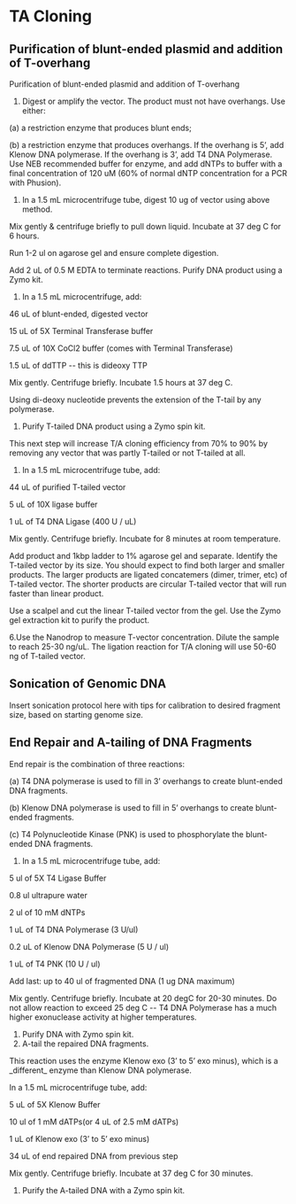 # TA Cloning

## Purification of blunt-ended plasmid and addition of T-overhang

Purification of blunt-ended plasmid and addition of T-overhang

1. Digest or amplify the vector. The product must not have overhangs. Use either:

\(a\) a restriction enzyme that produces blunt ends;

\(b\) a restriction enzyme that produces overhangs. If the overhang is 5’, add Klenow DNA polymerase. If the overhang is 3’, add T4 DNA Polymerase. Use NEB recommended buffer for enzyme, and add dNTPs to buffer with a final concentration of 120 uM \(60% of normal dNTP concentration for a PCR with Phusion\).

1. In a 1.5 mL microcentrifuge tube, digest 10 ug of vector using above method.

Mix gently & centrifuge briefly to pull down liquid. Incubate at 37 deg C for 6 hours.

Run 1-2 ul on agarose gel and ensure complete digestion.

Add 2 uL of 0.5 M EDTA to terminate reactions. Purify DNA product using a Zymo kit.

1. In a 1.5 mL microcentrifuge, add:

46 uL of blunt-ended, digested vector

15 uL of 5X Terminal Transferase buffer

7.5 uL of 10X CoCl2 buffer \(comes with Terminal Transferase\)

1.5 uL of ddTTP -- this is dideoxy TTP

Mix gently. Centrifuge briefly. Incubate 1.5 hours at 37 deg C.

Using di-deoxy nucleotide prevents the extension of the T-tail by any polymerase.

1. Purify T-tailed DNA product using a Zymo spin kit.

This next step will increase T/A cloning efficiency from 70% to 90% by removing any vector that was partly T-tailed or not T-tailed at all.

1. In a 1.5 mL microcentrifuge tube, add:

44 uL of purified T-tailed vector

5 uL of 10X ligase buffer

1 uL of T4 DNA Ligase \(400 U / uL\)

Mix gently. Centrifuge briefly. Incubate for 8 minutes at room temperature.

Add product and 1kbp ladder to 1% agarose gel and separate. Identify the T-tailed vector by its size. You should expect to find both larger and smaller products. The larger products are ligated concatemers \(dimer, trimer, etc\) of T-tailed vector. The shorter products are circular T-tailed vector that will run faster than linear product.

Use a scalpel and cut the linear T-tailed vector from the gel. Use the Zymo gel extraction kit to purify the product.

6.Use the Nanodrop to measure T-vector concentration. Dilute the sample to reach 25-30 ng/uL. The ligation reaction for T/A cloning will use 50-60 ng of T-tailed vector.

## Sonication of Genomic DNA

Insert sonication protocol here with tips for calibration to desired fragment size, based on starting genome size.

## End Repair and A-tailing of DNA Fragments

End repair is the combination of three reactions:

\(a\) T4 DNA polymerase is used to fill in 3’ overhangs to create blunt-ended DNA fragments.

\(b\) Klenow DNA polymerase is used to fill in 5’ overhangs to create blunt-ended fragments.

\(c\) T4 Polynucleotide Kinase \(PNK\) is used to phosphorylate the blunt-ended DNA fragments.

1. In a 1.5 mL microcentrifuge tube, add:

5 ul of 5X T4 Ligase Buffer

0.8 ul ultrapure water

2 ul of 10 mM dNTPs

1 uL of T4 DNA Polymerase \(3 U/ul\)

0.2 uL of Klenow DNA Polymerase \(5 U / ul\)

1 uL of T4 PNK \(10 U / ul\)

Add last: up to 40 ul of fragmented DNA \(1 ug DNA maximum\)

Mix gently. Centrifuge briefly. Incubate at 20 degC for 20-30 minutes. Do not allow reaction to exceed 25 deg C -- T4 DNA Polymerase has a much higher exonuclease activity at higher temperatures.

1. Purify DNA with Zymo spin kit.
2. A-tail the repaired DNA fragments.

This reaction uses the enzyme Klenow exo \(3’ to 5’ exo minus\), which is a \_different\_ enzyme than Klenow DNA polymerase.

In a 1.5 mL microcentrifuge tube, add:

5 uL of 5X Klenow Buffer

10 ul of 1 mM dATPs\(or 4 uL of 2.5 mM dATPs\)

1 uL of Klenow exo \(3ʼ to 5ʼ exo minus\)

34 uL of end repaired DNA from previous step

Mix gently. Centrifuge briefly. Incubate at 37 deg C for 30 minutes.

1. Purify the A-tailed DNA with a Zymo spin kit.

